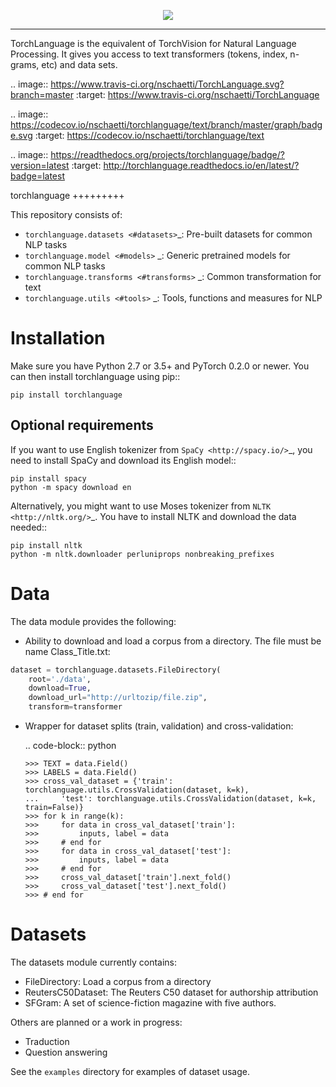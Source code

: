<p align="center"><img src="docs/images/torchlanguage_complete.png" /></p>

--------------------------------------------------------------------------------
TorchLanguage is the equivalent of TorchVision for Natural Language Processing. It gives you access to text transformers (tokens, index, n-grams, etc) and data sets.

.. image:: https://www.travis-ci.org/nschaetti/TorchLanguage.svg?branch=master
    :target: https://www.travis-ci.org/nschaetti/TorchLanguage

.. image:: https://codecov.io/nschaetti/torchlanguage/text/branch/master/graph/badge.svg
    :target: https://codecov.io/nschaetti/torchlanguage/text

.. image:: https://readthedocs.org/projects/torchlanguage/badge/?version=latest
    :target: http://torchlanguage.readthedocs.io/en/latest/?badge=latest

torchlanguage
+++++++++

This repository consists of:

* `torchlanguage.datasets <#datasets>`_: Pre-built datasets for common NLP tasks
* `torchlanguage.model <#models>` _: Generic pretrained models for common NLP tasks
* `torchlanguage.transforms <#transforms>` _: Common transformation for text
* `torchlanguage.utils <#tools>` _: Tools, functions and measures for NLP

Installation
============

Make sure you have Python 2.7 or 3.5+ and PyTorch 0.2.0 or newer. You can then install torchlanguage using pip::

    pip install torchlanguage

Optional requirements
---------------------

If you want to use English tokenizer from `SpaCy <http://spacy.io/>`_, you need to install SpaCy and download its English model::

    pip install spacy
    python -m spacy download en

Alternatively, you might want to use Moses tokenizer from `NLTK <http://nltk.org/>`_. You have to install NLTK and download the data needed::

    pip install nltk
    python -m nltk.downloader perluniprops nonbreaking_prefixes

Data
====

The data module provides the following:

* Ability to download and load a corpus from a directory. The file must be name Class_Title.txt:

```python
dataset = torchlanguage.datasets.FileDirectory(
    root='./data',
    download=True,
    download_url="http://urltozip/file.zip",
    transform=transformer
```

* Wrapper for dataset splits (train, validation) and cross-validation:

  .. code-block:: python

      >>> TEXT = data.Field()
      >>> LABELS = data.Field()
      >>> cross_val_dataset = {'train': torchlanguage.utils.CrossValidation(dataset, k=k),
      ...     'test': torchlanguage.utils.CrossValidation(dataset, k=k, train=False)}
      >>> for k in range(k):
      >>>     for data in cross_val_dataset['train']:
      >>>         inputs, label = data
      >>>     # end for
      >>>     for data in cross_val_dataset['test']:
      >>>         inputs, label = data
      >>>     # end for
      >>>     cross_val_dataset['train'].next_fold()
      >>>     cross_val_dataset['test'].next_fold()
      >>> # end for

Datasets
========

The datasets module currently contains:

* FileDirectory: Load a corpus from a directory
* ReutersC50Dataset: The Reuters C50 dataset for authorship attribution
* SFGram: A set of science-fiction magazine with five authors.

Others are planned or a work in progress:

* Traduction
* Question answering

See the ``examples`` directory for examples of dataset usage.